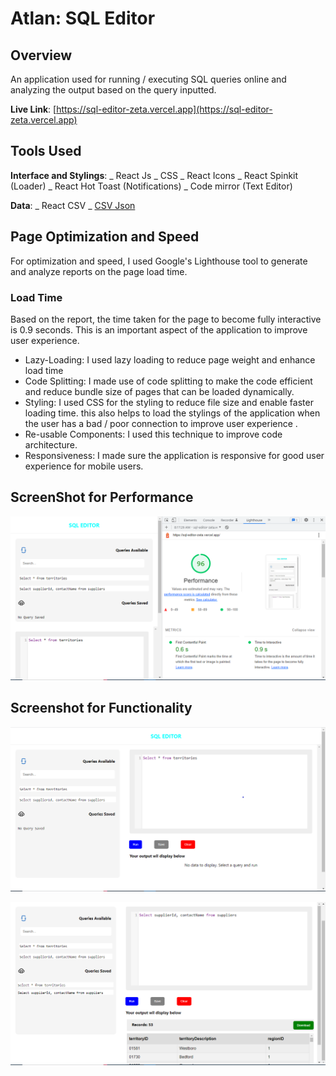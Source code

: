 # Atlan: SQL Editor

## Overview

An application used for running / executing SQL queries online and analyzing the output based on the query inputted.

**Live Link**: [https://sql-editor-zeta.vercel.app](https://sql-editor-zeta.vercel.app)

## Tools Used

**Interface and Stylings**:
_ React Js
_ CSS
_ React Icons
_ React Spinkit (Loader)
_ React Hot Toast (Notifications)
_ Code mirror (Text Editor)

**Data**:
_ React CSV
_ [CSV Json](https://csvjson.com)

## Page Optimization and Speed

For optimization and speed, I used Google's Lighthouse tool to generate and analyze reports on the page load time.

### Load Time

Based on the report, the time taken for the page to become fully interactive is 0.9 seconds. This is an important aspect of the application to improve user experience.

- Lazy-Loading:
  I used lazy loading to reduce page weight and enhance load time
- Code Splitting:
  I made use of code splitting to make the code efficient and reduce bundle size of pages that can be loaded dynamically.
- Styling:
  I used CSS for the styling to reduce file size and enable faster loading time. this also helps to load the stylings of the application when the user has a bad / poor connection to improve user experience .
- Re-usable Components:
  I used this technique to improve code architecture.
- Responsiveness:
  I made sure the application is responsive for good user experience for mobile users.

## ScreenShot for Performance

![](./public/img/two.png)

## Screenshot for Functionality

![](./public/img/three.png)

![](./public/img/one.png)
